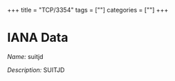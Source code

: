 +++
title = "TCP/3354"
tags = [""]
categories = [""]
+++

# IANA Data

_Name:_ suitjd

_Description:_ SUITJD

